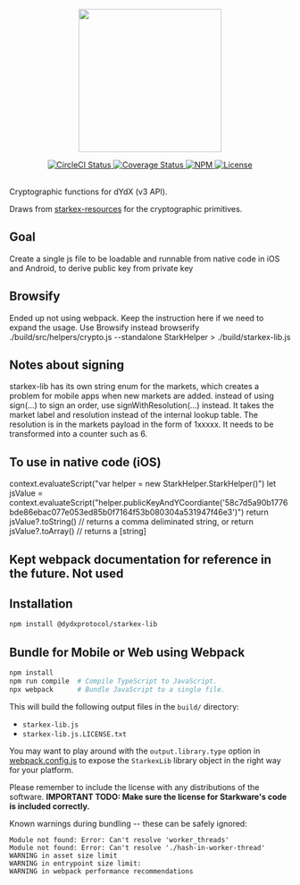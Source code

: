 <p align='center'><img src='https://s3.amazonaws.com/dydx-assets/dydx_logo_black.svg' width='256' /></p>

<div align='center'>
  <a href='https://circleci.com/gh/dydxprotocol/workflows/starkex-lib/tree/master'>
    <img src='https://img.shields.io/circleci/project/github/dydxprotocol/starkex-lib.svg?token=446e78d103fea7b64b2e490215ce2a9669431c96' alt='CircleCI Status' />
  </a>
  <a href='https://coveralls.io/github/dydxprotocol/starkex-lib'>
    <img src='https://coveralls.io/repos/github/dydxprotocol/starkex-lib/badge.svg?t=xQcJRh' alt='Coverage Status' />
  </a>
  <a href='https://www.npmjs.com/package/@dydxprotocol/starkex-lib'>
    <img src='https://img.shields.io/npm/v/@dydxprotocol/starkex-lib.svg' alt='NPM'/>
  </a>
  <a href='https://github.com/dydxprotocol/starkex-lib/blob/master/LICENSE'>
    <img src='https://img.shields.io/github/license/dydxprotocol/starkex-lib.svg' alt='License' />
  </a>
</div>
<br>

Cryptographic functions for dYdX (v3 API).

Draws from [starkex-resources](https://github.com/starkware-libs/starkex-resources) for the cryptographic primitives.

## Goal

Create a single js file to be loadable and runnable from native code in iOS and Android, to derive public key from private key

## Browsify
Ended up not using webpack. Keep the instruction here if we need to expand the usage. Use Browsify instead
browserify ./build/src/helpers/crypto.js --standalone StarkHelper > ./build/starkex-lib.js


## Notes about signing
starkex-lib has its own string enum for the markets, which creates a problem for mobile apps when new markets are added. instead
of using sign(...) to sign an order, use signWithResolution(...) instead. It takes the market label and resolution instead of 
the internal lookup table. The resolution is in the markets payload in the form of 1xxxxx. It needs to be transformed into a counter
such as 6.


## To use in native code (iOS)
context.evaluateScript("var helper = new StarkHelper.StarkHelper()")
let jsValue = context.evaluateScript("helper.publicKeyAndYCoordiante('58c7d5a90b1776bde86ebac077e053ed85b0f7164f53b080304a531947f46e3')")
return jsValue?.toString() // returns a comma deliminated string, or
return jsValue?.toArray() // returns a [string]




## Kept webpack documentation for reference in the future. Not used
## Installation

```bash
npm install @dydxprotocol/starkex-lib
```

## Bundle for Mobile or Web using Webpack

```bash
npm install
npm run compile  # Compile TypeScript to JavaScript.
npx webpack      # Bundle JavaScript to a single file.
```

This will build the following output files in the `build/` directory:
* `starkex-lib.js`
* `starkex-lib.js.LICENSE.txt`


You may want to play around with the `output.library.type` option in [webpack.config.js](./webpack.config.js) to expose the `StarkexLib` library object in the right way for your platform.

Please remember to include the license with any distributions of the software. **IMPORTANT TODO: Make sure the license for Starkware's code is included correctly.**

Known warnings during bundling -- these can be safely ignored:

```
Module not found: Error: Can't resolve 'worker_threads'
Module not found: Error: Can't resolve './hash-in-worker-thread'
WARNING in asset size limit
WARNING in entrypoint size limit:
WARNING in webpack performance recommendations
```
